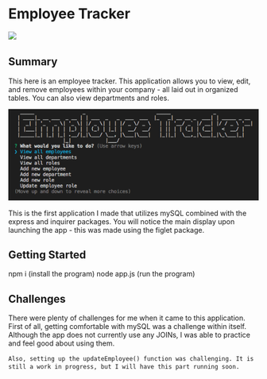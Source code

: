 <h1>
    Employee Tracker
</h1>
 
![](Untitled_.gif)

<h2>
    Summary
</h2>

<p>
    This here is an employee tracker. This application allows you to view, edit, and remove employees within your company - all laid out in organized tables. You can also view departments and roles.
</p>

<img src="Screen Shot 2021-11-16.png">

<p>
    This is the first application I made that utilizes mySQL combined with the express and inquirer packages. You will notice the main display upon launching the app - this was made using the figlet package.
</p>

<h2>
    Getting Started
</h2>

<p>
    npm i (install the program)
    node app.js (run the program)
</p>

<h2>
    Challenges
</h2>

<p>
    There were plenty of challenges for me when it came to this application. First of all, getting comfortable with mySQL was a challenge within itself. Although the app does not currently use any JOINs, I was able to practice and feel good about using them.

    Also, setting up the updateEmployee() function was challenging. It is still a work in progress, but I will have this part running soon.
</p>